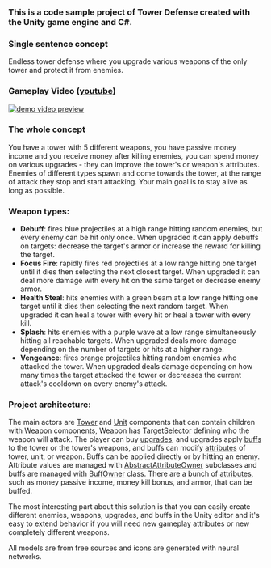 ### This is a code sample project of Tower Defense created with the Unity game engine and C#.

### Single sentence concept 
Endless tower defense where you upgrade various weapons of the only tower and protect it from enemies.

### Gameplay Video ([youtube](https://youtu.be/a4s8bfDGF5o)) 
[![demo video preview](https://img.youtube.com/vi/a4s8bfDGF5o/0.jpg)](https://youtu.be/a4s8bfDGF5o)


### The whole concept
You have a tower with 5 different weapons, you have passive money income and you receive money after killing enemies, you can spend money on various upgrades - they can improve the tower's or weapon's attributes. Enemies of different types spawn and come towards the tower, at the range of attack they stop and start attacking. Your main goal is to stay alive as long as possible.

### Weapon types: 
- <b>Debuff</b>: fires blue projectiles at a high range hitting random enemies, but every enemy can be hit only once. When upgraded it can apply debuffs on targets: decrease the target's armor or increase the reward for killing the target.
- <b>Focus Fire</b>: rapidly fires red projectiles at a low range hitting one target until it dies then selecting the next closest target. When upgraded it can deal more damage with every hit on the same target or decrease enemy armor.
- <b>Health Steal</b>: hits enemies with a green beam at a low range hitting one target until it dies then selecting the next random target. When upgraded it can heal a tower with every hit or heal a tower with every kill.
- <b>Splash</b>: hits enemies with a purple wave at a low range simultaneously hitting all reachable targets. When upgraded deals more damage depending on the number of targets or hits at a higher range. 
- <b>Vengeance</b>: fires orange projectiles hitting random enemies who attacked the tower. When upgraded deals damage depending on how many times the target attacked the tower or decreases the current attack's cooldown on every enemy's attack.

### Project architecture:
The main actors are [Tower](TowerDefense/Assets/Scripts/Game/Tower.cs) and [Unit](TowerDefense/Assets/Scripts/Game/Unit.cs) components that can contain children with [Weapon](TowerDefense/Assets/Scripts/Game/WeaponSystem/AbstractWeapon.cs) components, Weapon has [TargetSelector](TowerDefense/Assets/Scripts/Game/WeaponSystem/TargetSelectors/AbstractTargetSelector.cs) defining who the weapon will attack. The player can buy [upgrades](TowerDefense/Assets/Scripts/Game/AttributeSystem/Upgrades/Upgrade.cs), and upgrades apply [buffs](TowerDefense/Assets/Scripts/Game/AttributeSystem/Buffs/AbstractBuff.cs) to the tower or the tower's weapons, and buffs can modify [attributes](TowerDefense/Assets/Scripts/Game/AttributeSystem/AttributeType.cs) of tower, unit, or weapon. Buffs can be applied directly or by hitting an enemy. Attribute values are managed with [AbstractAttributeOwner](TowerDefense/Assets/Scripts/Game/AttributeSystem/AbstractAttributeOwner.cs) subclasses and buffs are managed with [BuffOwner](TowerDefense/Assets/Scripts/Game/AttributeSystem/Buffs/BuffOwner.cs) class.
There are a bunch of [attributes](TowerDefense/Assets/Scripts/Game/AttributeSystem/AttributeType.cs), such as money passive income, money kill bonus, and armor, that can be buffed.

The most interesting part about this solution is that you can easily create different enemies, weapons, upgrades, and buffs in the Unity editor and it's easy to extend behavior if you will need new gameplay attributes or new completely different weapons.

All models are from free sources and icons are generated with neural networks.